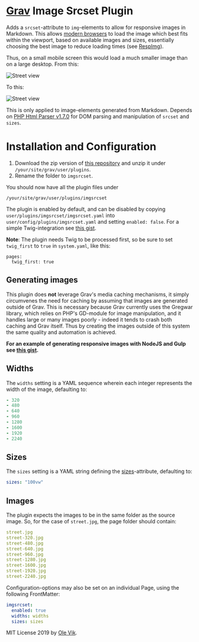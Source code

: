 # [Grav](http://getgrav.org/) Image Srcset Plugin

Adds a `srcset`-attribute to `img`-elements to allow for responsive images in Markdown. This allows [modern browsers](http://caniuse.com/#feat=srcset) to load the image which best fits within the viewport, based on available images and sizes, essentially choosing the best image to reduce loading times (see [RespImg](https://responsiveimages.org/)).

Thus, on a small mobile screen this would load a much smaller image than on a large desktop. From this:

  <img title="Street view from the east" alt="Street view" src="street.jpg">

To this:

  <img title="Street view from the east" alt="Street view" src="street.jpg" srcset="street-320.jpg 320w, street-480.jpg 480w, street-640.jpg 640w, street-960.jpg 960w, street-1280.jpg 1280w, street-1600.jpg 1600w, street-1920.jpg 1920w, street-2240.jpg 2240w" sizes="100vw">

This is only applied to image-elements generated from Markdown. Depends on [PHP Html Parser v1.7.0](https://github.com/paquettg/php-html-parser/) for DOM parsing and manipulation of `srcset` and `sizes`.

# Installation and Configuration

1. Download the zip version of [this repository](https://github.com/OleVik/grav-plugin-imgsrcset) and unzip it under `/your/site/grav/user/plugins`.
2. Rename the folder to `imgsrcset`.

You should now have all the plugin files under

    /your/site/grav/user/plugins/imgsrcset

The plugin is enabled by default, and can be disabled by copying `user/plugins/imgsrcset/imgsrcset.yaml` into `user/config/plugins/imgsrcset.yaml` and setting `enabled: false`. For a simple Twig-integration see [this gist](https://gist.github.com/OleVik/a7604215f127763b71bd8b8788d45cfd).

**Note**: The plugin needs Twig to be processed first, so be sure to set `twig_first` to `true` in `system.yaml`, like this:

```
pages:
  twig_first: true
```

## Generating images

This plugin does **not** leverage Grav's media caching mechanisms, it simply circumvenes the need for caching by assuming that images are generated outside of Grav. This is necessary because Grav currently uses the Gregwar library, which relies on PHP's GD-module for image manipulation, and it handles large or many images poorly - indeed it tends to crash both caching and Grav itself. Thus by creating the images outside of this system the same quality and automation is achieved.

**For an example of generating responsive images with NodeJS and Gulp see [this gist](https://gist.github.com/OleVik/f2c8b51a7153743b13607072c27cf8d2).**

## Widths

The `widths` setting is a YAML sequence wherein each integer represents the width of the image, defaulting to:

```yaml
- 320
- 480
- 640
- 960
- 1280
- 1600
- 1920
- 2240
```

## Sizes

The `sizes` setting is a YAML string defining the [sizes](https://html.spec.whatwg.org/multipage/embedded-content.html#attr-img-sizes)-attribute, defaulting to:

```yaml
sizes: "100vw"
```

## Images

The plugin expects the images to be in the same folder as the source image. So, for the case of `street.jpg`, the page folder should contain:

```yaml
street.jpg
street-320.jpg
street-480.jpg
street-640.jpg
street-960.jpg
street-1280.jpg
street-1600.jpg
street-1920.jpg
street-2240.jpg
```

Configuration-options may also be set on an individual Page, using the following FrontMatter:

```yaml
imgsrcset:
  enabled: true
  widths: widths
  sizes: sizes
```

MIT License 2019 by [Ole Vik](http://github.com/olevik).
